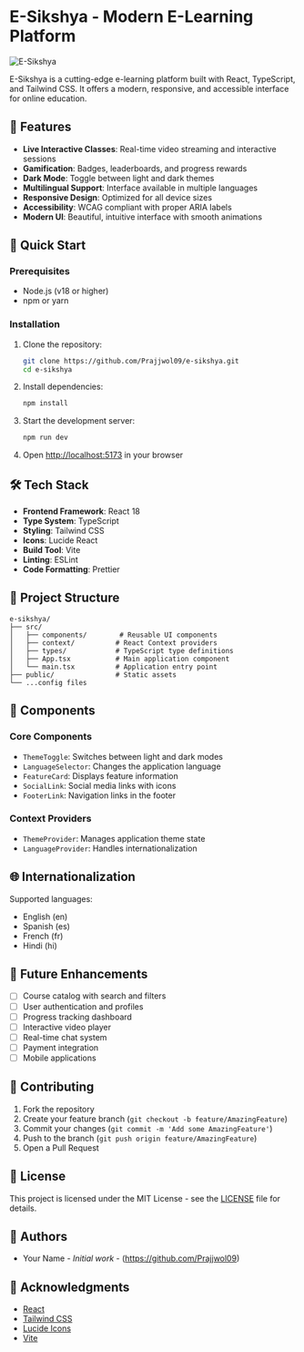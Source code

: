 # E-Sikshya - Modern E-Learning Platform

![E-Sikshya](https://images.unsplash.com/photo-1522202176988-66273c2fd55f?ixlib=rb-4.0.3&ixid=MnwxMjA3fDB8MHxwaG90by1wYWdlfHx8fGVufDB8fHx8&auto=format&fit=crop&w=1471&q=80)

E-Sikshya is a cutting-edge e-learning platform built with React, TypeScript, and Tailwind CSS. It offers a modern, responsive, and accessible interface for online education.

## 🌟 Features

- **Live Interactive Classes**: Real-time video streaming and interactive sessions
- **Gamification**: Badges, leaderboards, and progress rewards
- **Dark Mode**: Toggle between light and dark themes
- **Multilingual Support**: Interface available in multiple languages
- **Responsive Design**: Optimized for all device sizes
- **Accessibility**: WCAG compliant with proper ARIA labels
- **Modern UI**: Beautiful, intuitive interface with smooth animations

## 🚀 Quick Start

### Prerequisites

- Node.js (v18 or higher)
- npm or yarn

### Installation

1. Clone the repository:
   ```bash
   git clone https://github.com/Prajjwol09/e-sikshya.git
   cd e-sikshya
   ```

2. Install dependencies:
   ```bash
   npm install
   ```

3. Start the development server:
   ```bash
   npm run dev
   ```

4. Open [http://localhost:5173](http://localhost:5173) in your browser

## 🛠️ Tech Stack

- **Frontend Framework**: React 18
- **Type System**: TypeScript
- **Styling**: Tailwind CSS
- **Icons**: Lucide React
- **Build Tool**: Vite
- **Linting**: ESLint
- **Code Formatting**: Prettier

## 📁 Project Structure

```
e-sikshya/
├── src/
│   ├── components/        # Reusable UI components
│   ├── context/          # React Context providers
│   ├── types/            # TypeScript type definitions
│   ├── App.tsx           # Main application component
│   └── main.tsx          # Application entry point
├── public/               # Static assets
└── ...config files
```

## 🎨 Components

### Core Components

- `ThemeToggle`: Switches between light and dark modes
- `LanguageSelector`: Changes the application language
- `FeatureCard`: Displays feature information
- `SocialLink`: Social media links with icons
- `FooterLink`: Navigation links in the footer

### Context Providers

- `ThemeProvider`: Manages application theme state
- `LanguageProvider`: Handles internationalization

## 🌐 Internationalization

Supported languages:
- English (en)
- Spanish (es)
- French (fr)
- Hindi (hi)

## 🎯 Future Enhancements

- [ ] Course catalog with search and filters
- [ ] User authentication and profiles
- [ ] Progress tracking dashboard
- [ ] Interactive video player
- [ ] Real-time chat system
- [ ] Payment integration
- [ ] Mobile applications

## 🤝 Contributing

1. Fork the repository
2. Create your feature branch (`git checkout -b feature/AmazingFeature`)
3. Commit your changes (`git commit -m 'Add some AmazingFeature'`)
4. Push to the branch (`git push origin feature/AmazingFeature`)
5. Open a Pull Request

## 📄 License

This project is licensed under the MIT License - see the [LICENSE](LICENSE) file for details.

## 👥 Authors

- Your Name - *Initial work* - (https://github.com/Prajjwol09)

## 🙏 Acknowledgments

- [React](https://reactjs.org/)
- [Tailwind CSS](https://tailwindcss.com/)
- [Lucide Icons](https://lucide.dev/)
- [Vite](https://vitejs.dev/)
